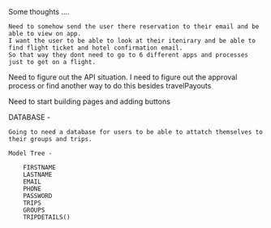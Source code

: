 Some thoughts ....

    Need to somehow send the user there reservation to their email and be able to view on app.
    I want the user to be able to look at their itenirary and be able to find flight ticket and hotel confirmation email.
    So that way they dont need to go to 6 different apps and processes just to get on a flight.



Need to figure out the API situation. I need to figure out the approval process or find another way to do this besides travelPayouts

Need to start building pages and adding buttons

DATABASE -

    Going to need a database for users to be able to attatch themselves to their groups and trips.

    Model Tree - 

        FIRSTNAME
        LASTNAME
        EMAIL
        PHONE
        PASSWORD
        TRIPS
        GROUPS
        TRIPDETAILS()
        


        
